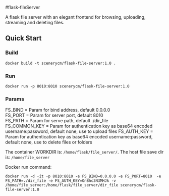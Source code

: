 #flask-fileServer

A flask file server with an elegant frontend for browsing, uploading, streaming and deleting files.

## Quick Start
### Build

```docker build -t scenerycm/flask-file-server:1.0 .```

### Run

```docker run -p 8010:8010 scenerycm/flask-file-server:1.0```

### Params

FS_BIND = Param for bind address, default 0.0.0.0  
FS_PORT = Param for server port, default 8010  
FS_PATH = Param for serve path, default ./dir_file  
FS_COMMON_KEY = Param for authentication key as base64 encoded username:password, default none, use to upload files
FS_AUTH_KEY =  Param for authentication key as base64 encoded username:password, default none, use to delete files or folders

The container WORKDIR is: `/home/flask/file_server/`. The host file save dir is: `/home/file_server`

Docker run command:

```docker run -d -it -p 8010:8010 -e FS_BIND=0.0.0.0 -e FS_PORT=8010  -e FS_PATH=./dir_file -e FS_AUTH_KEY=OnBhc3N3MHJk -v /home/file_server:/home/flask/file_server/dir_file scenerycm/flask-file-server:1.0```


